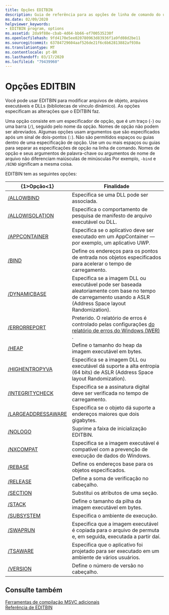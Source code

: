 ```yaml
---
title: Opções EDITBIN
description: Guia de referência para as opções de linha de comando do utilitário do Microsoft EDITBIN.
ms.date: 02/09/2020
helpviewer_keywords:
- EDITBIN program, options
ms.assetid: 2da9f88e-cbab-4d64-bb66-ef700535230f
ms.openlocfilehash: 9fd4170e5ee020780963d83936f1a9fd08d2be11
ms.sourcegitcommit: 63784729604aaf526de21f6c6b62813882af930a
ms.translationtype: MT
ms.contentlocale: pt-BR
ms.lasthandoff: 03/17/2020
ms.locfileid: "79439960"
---
```

# <a name="editbin-options"></a>Opções EDITBIN

Você pode usar EDITBIN para modificar arquivos de objeto, arquivos executáveis e DLLs (bibliotecas de vínculo dinâmico). As opções especificam as alterações que o EDITBIN faz.

Uma opção consiste em um especificador de opção, que é um traço (`-`) ou uma barra (`/`), seguido pelo nome da opção. Nomes de opção não podem ser abreviados. Algumas opções usam argumentos que são especificados após um sinal de dois-pontos (`:`). Não são permitidos espaços ou guias dentro de uma especificação de opção. Use um ou mais espaços ou guias para separar as especificações de opção na linha de comando. Nomes de opção e seus argumentos de palavra-chave ou argumentos de nome de arquivo não diferenciam maiúsculas de minúsculas Por exemplo, `-bind` e `/BIND` significam a mesma coisa.

EDITBIN tem as seguintes opções:

|{1&gt;Opção&lt;1}|Finalidade|
|------------|-------------|
|[/ALLOWBIND](allowbind.md)|Especifica se uma DLL pode ser associada.|
|[/ALLOWISOLATION](allowisolation.md)|Especifica o comportamento de pesquisa de manifesto de arquivo executável ou DLL.|
|[/APPCONTAINER](appcontainer.md)|Especifica se o aplicativo deve ser executado em um AppContainer — por exemplo, um aplicativo UWP.|
|[/BIND](bind.md)|Define os endereços para os pontos de entrada nos objetos especificados para acelerar o tempo de carregamento.|
|[/DYNAMICBASE](dynamicbase.md)|Especifica se a imagem DLL ou executável pode ser baseada aleatoriamente com base no tempo de carregamento usando a ASLR (Address Space layout Randomization).|
|[/ERRORREPORT](errorreport-editbin-exe.md)| Preterido. O relatório de erros é controlado pelas configurações [do relatório de erros do Windows (WER)](/windows/win32/wer/windows-error-reporting) . |
|[/HEAP](heap.md)|Define o tamanho do heap da imagem executável em bytes.|
|[/HIGHENTROPYVA](highentropyva.md)|Especifica se a imagem DLL ou executável dá suporte a alta entropia (64 bits) de ASLR (Address Space layout Randomization).|
|[/INTEGRITYCHECK](integritycheck.md)|Especifica se a assinatura digital deve ser verificada no tempo de carregamento.|
|[/LARGEADDRESSAWARE](largeaddressaware.md)|Especifica se o objeto dá suporte a endereços maiores que dois gigabytes.|
|[/NOLOGO](nologo-editbin.md)|Suprime a faixa de inicialização EDITBIN.|
|[/NXCOMPAT](nxcompat.md)|Especifica se a imagem executável é compatível com a prevenção de execução de dados do Windows.|
|[/REBASE](rebase.md)|Define os endereços base para os objetos especificados.|
|[/RELEASE](release.md)|Define a soma de verificação no cabeçalho.|
|[/SECTION](section-editbin.md)|Substitui os atributos de uma seção.|
|[/STACK](stack.md)|Define o tamanho da pilha da imagem executável em bytes.|
|[/SUBSYSTEM](subsystem.md)|Especifica o ambiente de execução.|
|[/SWAPRUN](swaprun.md)|Especifica que a imagem executável é copiada para o arquivo de permuta e, em seguida, executada a partir daí.|
|[/TSAWARE](tsaware.md)|Especifica que o aplicativo foi projetado para ser executado em um ambiente de vários usuários.|
|[/VERSION](version.md)|Define o número de versão no cabeçalho.|

## <a name="see-also"></a>Consulte também

[Ferramentas de compilação MSVC adicionais](c-cpp-build-tools.md)\
[Referência de EDITBIN](editbin-reference.md)
